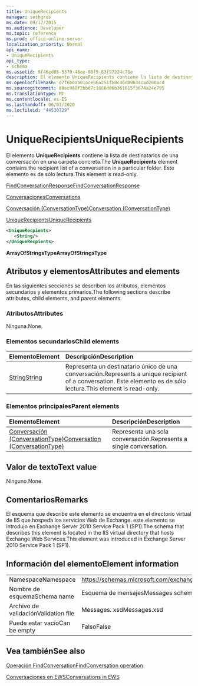 ```yaml
---
title: UniqueRecipients
manager: sethgros
ms.date: 09/17/2015
ms.audience: Developer
ms.topic: reference
ms.prod: office-online-server
localization_priority: Normal
api_name:
- UniqueRecipients
api_type:
- schema
ms.assetid: 9f46ed05-5370-46ee-80f5-83f97224c76e
description: El elemento UniqueRecipients contiene la lista de destinatarios de una conversación en una carpeta concreta. Este elemento es de sólo lectura.
ms.openlocfilehash: d7f6b0aa01aceb6a251fb0c46d89b34cad260acd
ms.sourcegitcommit: 88ec988f2bb67c1866d06b361615f3674a24e795
ms.translationtype: MT
ms.contentlocale: es-ES
ms.lasthandoff: 06/03/2020
ms.locfileid: "44530729"
---
```

# <a name="uniquerecipients"></a><span data-ttu-id="63128-104">UniqueRecipients</span><span class="sxs-lookup"><span data-stu-id="63128-104">UniqueRecipients</span></span>

<span data-ttu-id="63128-105">El elemento **UniqueRecipients** contiene la lista de destinatarios de una conversación en una carpeta concreta.</span><span class="sxs-lookup"><span data-stu-id="63128-105">The **UniqueRecipients** element contains the recipient list of a conversation in a particular folder.</span></span> <span data-ttu-id="63128-106">Este elemento es de sólo lectura.</span><span class="sxs-lookup"><span data-stu-id="63128-106">This element is read-only.</span></span> 
  
[<span data-ttu-id="63128-107">FindConversationResponse</span><span class="sxs-lookup"><span data-stu-id="63128-107">FindConversationResponse</span></span>](findconversationresponse.md)
  
[<span data-ttu-id="63128-108">Conversaciones</span><span class="sxs-lookup"><span data-stu-id="63128-108">Conversations</span></span>](conversations-ex15websvcsotherref.md)
  
[<span data-ttu-id="63128-109">Conversación (ConversationType)</span><span class="sxs-lookup"><span data-stu-id="63128-109">Conversation (ConversationType)</span></span>](conversation-conversationtype.md)
  
[<span data-ttu-id="63128-110">UniqueRecipients</span><span class="sxs-lookup"><span data-stu-id="63128-110">UniqueRecipients</span></span>](uniquerecipients.md)
  
```XML
<UniqueRecpients>
   <String/>
</UniqueRecpients>
```

 <span data-ttu-id="63128-111">**ArrayOfStringsType**</span><span class="sxs-lookup"><span data-stu-id="63128-111">**ArrayOfStringsType**</span></span>
## <a name="attributes-and-elements"></a><span data-ttu-id="63128-112">Atributos y elementos</span><span class="sxs-lookup"><span data-stu-id="63128-112">Attributes and elements</span></span>

<span data-ttu-id="63128-113">En las siguientes secciones se describen los atributos, elementos secundarios y elementos primarios.</span><span class="sxs-lookup"><span data-stu-id="63128-113">The following sections describe attributes, child elements, and parent elements.</span></span>
  
### <a name="attributes"></a><span data-ttu-id="63128-114">Atributos</span><span class="sxs-lookup"><span data-stu-id="63128-114">Attributes</span></span>

<span data-ttu-id="63128-115">Ninguna.</span><span class="sxs-lookup"><span data-stu-id="63128-115">None.</span></span>
  
### <a name="child-elements"></a><span data-ttu-id="63128-116">Elementos secundarios</span><span class="sxs-lookup"><span data-stu-id="63128-116">Child elements</span></span>

|<span data-ttu-id="63128-117">**Elemento**</span><span class="sxs-lookup"><span data-stu-id="63128-117">**Element**</span></span>|<span data-ttu-id="63128-118">**Descripción**</span><span class="sxs-lookup"><span data-stu-id="63128-118">**Description**</span></span>|
|:-----|:-----|
|[<span data-ttu-id="63128-119">String</span><span class="sxs-lookup"><span data-stu-id="63128-119">String</span></span>](string.md) <br/> |<span data-ttu-id="63128-120">Representa un destinatario único de una conversación.</span><span class="sxs-lookup"><span data-stu-id="63128-120">Represents a unique recipient of a conversation.</span></span> <span data-ttu-id="63128-121">Este elemento es de sólo lectura.</span><span class="sxs-lookup"><span data-stu-id="63128-121">This element is read-only.</span></span>  <br/> |
   
### <a name="parent-elements"></a><span data-ttu-id="63128-122">Elementos principales</span><span class="sxs-lookup"><span data-stu-id="63128-122">Parent elements</span></span>

|<span data-ttu-id="63128-123">**Elemento**</span><span class="sxs-lookup"><span data-stu-id="63128-123">**Element**</span></span>|<span data-ttu-id="63128-124">**Descripción**</span><span class="sxs-lookup"><span data-stu-id="63128-124">**Description**</span></span>|
|:-----|:-----|
|[<span data-ttu-id="63128-125">Conversación (ConversationType)</span><span class="sxs-lookup"><span data-stu-id="63128-125">Conversation (ConversationType)</span></span>](conversation-conversationtype.md) <br/> |<span data-ttu-id="63128-126">Representa una sola conversación.</span><span class="sxs-lookup"><span data-stu-id="63128-126">Represents a single conversation.</span></span>  <br/> |
   
## <a name="text-value"></a><span data-ttu-id="63128-127">Valor de texto</span><span class="sxs-lookup"><span data-stu-id="63128-127">Text value</span></span>

<span data-ttu-id="63128-128">Ninguno.</span><span class="sxs-lookup"><span data-stu-id="63128-128">None.</span></span>
  
## <a name="remarks"></a><span data-ttu-id="63128-129">Comentarios</span><span class="sxs-lookup"><span data-stu-id="63128-129">Remarks</span></span>

<span data-ttu-id="63128-130">El esquema que describe este elemento se encuentra en el directorio virtual de IIS que hospeda los servicios Web de Exchange. este elemento se introdujo en Exchange Server 2010 Service Pack 1 (SP1).</span><span class="sxs-lookup"><span data-stu-id="63128-130">The schema that describes this element is located in the IIS virtual directory that hosts Exchange Web Services.This element was introduced in Exchange Server 2010 Service Pack 1 (SP1).</span></span>
  
## <a name="element-information"></a><span data-ttu-id="63128-131">Información del elemento</span><span class="sxs-lookup"><span data-stu-id="63128-131">Element information</span></span>

|||
|:-----|:-----|
|<span data-ttu-id="63128-132">Namespace</span><span class="sxs-lookup"><span data-stu-id="63128-132">Namespace</span></span>  <br/> |https://schemas.microsoft.com/exchange/services/2006/messages  <br/> |
|<span data-ttu-id="63128-133">Nombre de esquema</span><span class="sxs-lookup"><span data-stu-id="63128-133">Schema name</span></span>  <br/> |<span data-ttu-id="63128-134">Esquema de mensajes</span><span class="sxs-lookup"><span data-stu-id="63128-134">Messages schema</span></span>  <br/> |
|<span data-ttu-id="63128-135">Archivo de validación</span><span class="sxs-lookup"><span data-stu-id="63128-135">Validation file</span></span>  <br/> |<span data-ttu-id="63128-136">Messages. xsd</span><span class="sxs-lookup"><span data-stu-id="63128-136">Messages.xsd</span></span>  <br/> |
|<span data-ttu-id="63128-137">Puede estar vacío</span><span class="sxs-lookup"><span data-stu-id="63128-137">Can be empty</span></span>  <br/> |<span data-ttu-id="63128-138">Falso</span><span class="sxs-lookup"><span data-stu-id="63128-138">False</span></span>  <br/> |
   
## <a name="see-also"></a><span data-ttu-id="63128-139">Vea también</span><span class="sxs-lookup"><span data-stu-id="63128-139">See also</span></span>



[<span data-ttu-id="63128-140">Operación FindConversation</span><span class="sxs-lookup"><span data-stu-id="63128-140">FindConversation operation</span></span>](findconversation-operation.md)


[<span data-ttu-id="63128-141">Conversaciones en EWS</span><span class="sxs-lookup"><span data-stu-id="63128-141">Conversations in EWS</span></span>](https://msdn.microsoft.com/library/91e64629-db6c-4c94-9dcb-d386232e8467%28Office.15%29.aspx)

